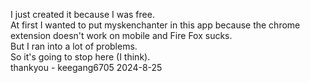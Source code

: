 I just created it because I was free.  
At first I wanted to put myskenchanter in this app because the chrome extension doesn't work on mobile and Fire Fox sucks.  
But I ran into a lot of problems.  
So it's going to stop here (I think).  
thankyou - keegang6705 2024-8-25
